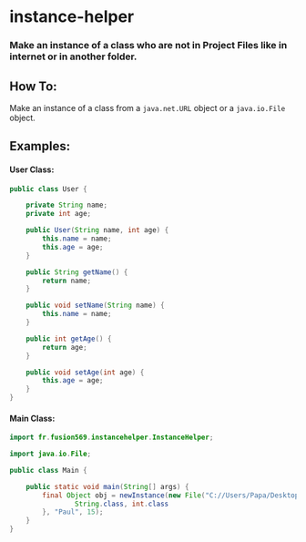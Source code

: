 # instance-helper
### Make an instance of a class who are not in Project Files like in internet or in another folder.

## How To:
Make an instance of a class from a `java.net.URL` object or a `java.io.File` object.

## Examples:
#### User Class:

```java
public class User {

    private String name;
    private int age;

    public User(String name, int age) {
        this.name = name;
        this.age = age;
    }

    public String getName() {
        return name;
    }

    public void setName(String name) {
        this.name = name;
    }

    public int getAge() {
        return age;
    }

    public void setAge(int age) {
        this.age = age;
    }
}
```
#### Main Class:

```java
import fr.fusion569.instancehelper.InstanceHelper;

import java.io.File;

public class Main {

    public static void main(String[] args) {
        final Object obj = newInstance(new File("C://Users/Papa/Desktop/"), "User", new Class[]{
                String.class, int.class
        }, "Paul", 15);
    }
}
```